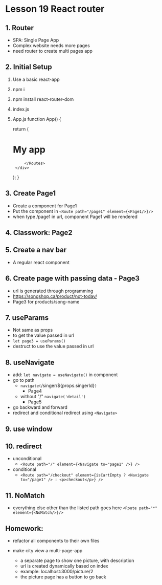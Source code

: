 # Lesson 19 React router

## 1. Router
- SPA: Single Page App
- Complex website needs more pages
- need router to create multi pages app

## 2. Initial Setup
1. Use a basic react-app
2. npm i
3. npm install react-router-dom
4. index.js
   <BrowserRouter>
   <App />
   </BrowserRouter>
5. App.js
   function App() {


    return (
        <div className="App">
            <h1>
                My app
            </h1>
            <Routes>
                
            </Routes>
        </div>
    );
}

## 3. Create Page1
- Create a component for Page1
- Put the component in <Routes></Routes>
  `<Route path="/page1" element={<Page1/>}/>`
- when type /page1 in url, component Page1 will be rendered

## 4. Classwork: Page2

## 5. Create a nav bar
- A regular react component

## 6. Create page with passing data - Page3
- url is generated through programming
- https://songshop.ca/product/not-today/
- Page3 for products/song-name

## 7. useParams
- Not same as props
- to get the value passed in url
- `let page3 = useParams()`
- destruct to use the value passed in url



## 8. useNavigate
- add: `let navigate = useNavigate()` in component
- go to path
   - `navigate(`/singer/${props.singerId}`)`
      - Page4
   - without "/" `navigate('detail')`
      - Page5
- go backward and forward
- redirect and conditional redirect using `<Navigate>`

## 9. use window


## 10. redirect
- unconditional
   - `<Route path="/" element={<Navigate to="page1" />} />`
- conditional
   - ` <Route
     path="/checkout"
     element={isCartEmpty ? <Navigate to="/page1" /> : <p>checkout</p>}
     />
     `


## 11. NoMatch
- everything else other than the listed path goes here
  `<Route path="*" element={<NoMatch/>}/>`


## Homework:
- refactor all components to their own files

- make city view a multi-page-app
   - a separate page to show one picture, with description
   - url is created dynamically based on index
   - example: localhost:3000/picture/2
   - the picture page has a button to go back